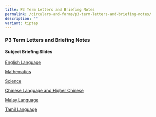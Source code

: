 ```yaml
---
title: P3 Term Letters and Briefing Notes
permalink: /circulars-and-forms/p3-term-letters-and-briefing-notes/
description: ""
variant: tiptap
---
```

<h3>P3 Term Letters and Briefing Notes</h3><p></p><h4>Subject Briefing Slides</h4><p><a href="/files/2024_P3_English_Language.pdf" rel="noopener noreferrer nofollow" target="_blank">English Language</a></p><p><a href="/files/2024_P3_Mathematics.pdf" rel="noopener noreferrer nofollow" target="_blank">Mathematics</a></p><p><a href="/files/2024_P3_Science.pdf" rel="noopener noreferrer nofollow" target="_blank">Science</a></p><p><a href="/files/2024_P3_CL__HCL_Briefing_Slides_to_Parents.pdf" rel="noopener noreferrer nofollow" target="_blank">Chinese Language and Higher Chinese</a></p><p><a href="/files/2024_P3_Malay_Language.pdf" rel="noopener noreferrer nofollow" target="_blank">Malay Language</a></p><p><a href="/files/2024_P3_Tamil_Language.pdf" rel="noopener noreferrer nofollow" target="_blank">Tamil Language</a></p>